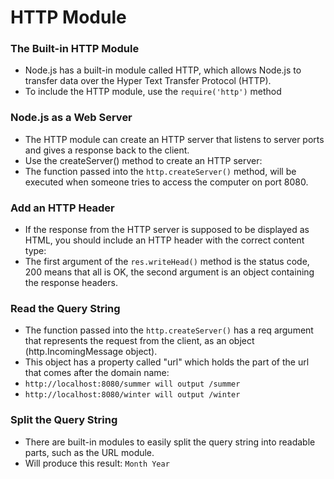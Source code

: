 # HTTP Module

### The Built-in HTTP Module
* Node.js has a built-in module called HTTP, which allows Node.js to transfer data over the Hyper Text Transfer Protocol (HTTP).
* To include the HTTP module, use the ```require('http')``` method

### Node.js as a Web Server
* The HTTP module can create an HTTP server that listens to server ports and gives a response back to the client.
* Use the createServer() method to create an HTTP server:
* The function passed into the ```http.createServer()``` method, will be executed when someone tries to access the computer on port 8080.

### Add an HTTP Header
* If the response from the HTTP server is supposed to be displayed as HTML, you should include an HTTP header with the correct content type:
* The first argument of the ```res.writeHead()``` method is the status code, 200 means that all is OK, the second argument is an object containing the response headers.

### Read the Query String
* The function passed into the ```http.createServer()``` has a req argument that represents the request from the client, as an object (http.IncomingMessage object).
* This object has a property called "url" which holds the part of the url that comes after the domain name:
* ```http://localhost:8080/summer will output /summer```
* ```http://localhost:8080/winter will output /winter```

### Split the Query String
* There are built-in modules to easily split the query string into readable parts, such as the URL module.
* Will produce this result: ```Month Year```
